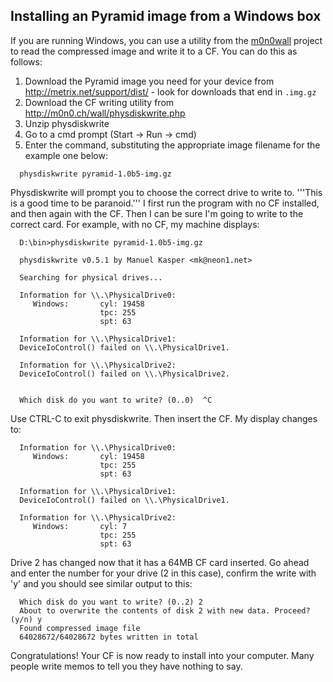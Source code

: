 ## Installing an Pyramid image from a Windows box ##

If you are running Windows, you can use a utility from the [m0n0wall](http://m0n0.ch/wall) project to read the compressed image and write it to a CF.  You can do this as follows:

  1. Download the Pyramid image you need for your device from http://metrix.net/support/dist/ - look for downloads that end in `.img.gz`
  1. Download the CF writing utility from http://m0n0.ch/wall/physdiskwrite.php
  1. Unzip physdiskwrite
  1. Go to a cmd prompt (Start -> Run -> cmd)
  1. Enter the command, substituting the appropriate image filename for the example one below:

```
  physdiskwrite pyramid-1.0b5-img.gz
```

Physdiskwrite will prompt you to choose the correct drive to write to. '''This is a good time to be paranoid.''' I first run the program with no CF installed, and then again with the CF. Then I can be sure I'm going to write to the correct card. For example, with no CF, my machine displays:

```
  D:\bin>physdiskwrite pyramid-1.0b5-img.gz

  physdiskwrite v0.5.1 by Manuel Kasper <mk@neon1.net>
  
  Searching for physical drives...
  
  Information for \\.\PhysicalDrive0:
     Windows:       cyl: 19458
                    tpc: 255
                    spt: 63
  
  Information for \\.\PhysicalDrive1:
  DeviceIoControl() failed on \\.\PhysicalDrive1.
  
  Information for \\.\PhysicalDrive2:
  DeviceIoControl() failed on \\.\PhysicalDrive2.
  
  
  Which disk do you want to write? (0..0)  ^C
```

Use CTRL-C to exit physdiskwrite. Then insert the CF. My display changes to:

```
  Information for \\.\PhysicalDrive0:
     Windows:       cyl: 19458
                    tpc: 255
                    spt: 63
  
  Information for \\.\PhysicalDrive1:
  DeviceIoControl() failed on \\.\PhysicalDrive1.
  
  Information for \\.\PhysicalDrive2:
     Windows:       cyl: 7
                    tpc: 255
                    spt: 63
```

Drive 2 has changed now that it has a 64MB CF card inserted. Go ahead and enter the number for your drive (2 in this case), confirm the write with 'y' and you should see similar output to this:

```
  Which disk do you want to write? (0..2) 2
  About to overwrite the contents of disk 2 with new data. Proceed? (y/n) y
  Found compressed image file
  64028672/64028672 bytes written in total
```

Congratulations! Your CF is now ready to install into your computer. Many people write memos to tell you they have nothing to say.

